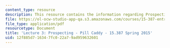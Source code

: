 ```yaml
---
content_type: resource
description: This resource contains the information regarding Prospecting - Pill Caddy.
file: https://ol-ocw-studio-app-qa.s3.amazonaws.com/courses/15-387-entrepreneurial-sales-spring-2015/12f885d716347fc022a79ad959632601_MIT15_387S15_Lecture3.pdf
file_type: application/pdf
resourcetype: Document
title: 'Lecture 3: Prospecting - Pill Caddy - 15.387 Spring 2015'
uid: 12f885d7-1634-7fc0-22a7-9ad959632601
---
```

